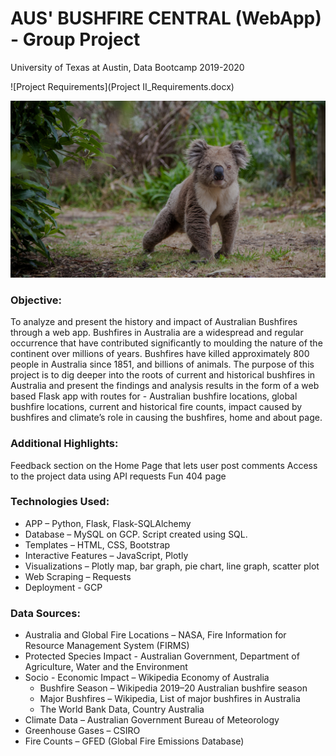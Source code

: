 # AUS' BUSHFIRE CENTRAL (WebApp) - Group Project
University of Texas at Austin, Data Bootcamp 2019-2020

![Project Requirements](Project II_Requirements.docx)

![AUS Bushfire Central](static/images/koala-bg.jpg)

### Objective: 

To analyze and present the history and impact of Australian Bushfires through a web app.
Bushfires in Australia are a widespread and regular occurrence that have contributed significantly to moulding the nature of the continent over millions of years. Bushfires have killed approximately 800 people in Australia since 1851, and billions of animals. The purpose of this project is to dig deeper into the roots of current and historical bushfires in Australia and present the findings and analysis results in the form of a web based Flask app with routes for -  Australian bushfire locations, global bushfire locations, current and historical fire counts, impact caused by bushfires and climate’s role in causing the bushfires, home and about page.

### Additional Highlights:

Feedback section on the Home Page that lets user post comments
Access to the project data using API requests 
Fun 404 page 

### Technologies Used:

*   APP – Python, Flask, Flask-SQLAlchemy
*	Database – MySQL on GCP. Script created using SQL.
*   Templates – HTML, CSS, Bootstrap
*   Interactive Features – JavaScript, Plotly
*   Visualizations – Plotly map, bar graph, pie chart, line graph, scatter plot
*	Web Scraping – Requests
*   Deployment - GCP

### Data Sources:

*   Australia and Global Fire Locations – NASA, Fire Information for Resource Management System (FIRMS)
*   Protected Species Impact - Australian Government, Department of Agriculture, Water and the Environment
*   Socio - Economic Impact – Wikipedia Economy of Australia
    *   Bushfire Season – Wikipedia 2019–20 Australian bushfire season
    *   Major Bushfires – Wikipedia, List of major bushfires in Australia
    *   The World Bank Data, Country Australia
*   Climate Data – Australian Government Bureau of Meteorology
*   Greenhouse Gases – CSIRO 
*   Fire Counts – GFED (Global Fire Emissions Database)


